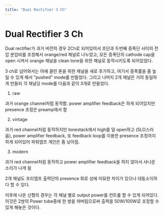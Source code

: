 ```yaml
---
title: "Dual Rectifier 3 Ch"
---
```

# Dual Rectifier 3 Ch


Dual rectifier가 과거 버전의 경우 2Ch로 되어있어서 초단과 두번째 증폭단 사이의 전압 분압비를 조정해서 orange/red 채널로 나누었고, 모든 증폭단의 cathode cap을 open 시켜서 orange 채널을 clean tone을 위한 채널로 동작시키도록 되어있었다.




3 ch로 넘어와서는 아예 클린 톤을 위한 채널을 새로 추가하고, 여기서 증폭률을 좀 높일 수 있게 해서 "pushed" mode를 만들었다. 그리고 나머지 2개 채널은 거의 동일하게 만들되 각 채널당 mode를 다음과 같이 3개로 만들었다.




1) raw




과거 orange channel처럼 동작함. power amplifier feedback은 하게 되어있지만 presence 조정은 preamp에서 함




2) vintage




과거 red channel처럼 동작하지만 tonestack에서 high를 덜 open하고 (SLO스러움), power amplifier feedback, 또 feedback loop를 이용한 presence 조정까지 하게 되어있어 파워앰프 게인은 좀 낮아짐.




3) modern




과거 red channel처럼 동작하고 power amplifier feedback을 하지 않아서 사나운 소리가 나게 됨




2개 채널도 프리앰프 출력단의 presence 회로 상에 미묘한 차이가 있으나 대동소이하다 할 수 있다. 




이후에 나온 신형의 경우는 각 채널 별로 output power를 컨트롤 할 수 있게 되어있다. 이것은 2쌍의 Power tube중에 한 쌍을 꺼버림으로써 출력을 50W/100W로 조정할 수 있게 해놓은 것이다.





